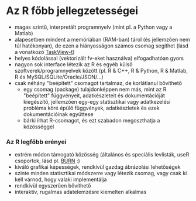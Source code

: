 # Az R főbb jellegzetességei

- magas szintű, interpretált programnyelv (mint pl. a Python vagy a Matlab)
- alapesetben mindent a memóriában (RAM-ban) tárol (és jellemzően nem túl hatékonyan), de ezen a hiányosságon számos csomag segíthet (lásd a vonatkozó [TaskView-t](http://cran.r-project.org/web/views/HighPerformanceComputing.html))
- helyes kódolással (vektorizált fv-eket használva) elfogadhatóan gyors
- nagyon sok interface létezik az R és egyéb külső szoftverek/programnyelvek
között (pl. R & C++, R & Python, R & Matlab, R és MySQL/SQLite/Oracle/JSON/...)
- csak néhány "beépített" csomagot tartalmaz, de korlátlanul bővíthető
    - egy csomag (package) tulajdonképpen nem más, mint az R "beépített" függvényeit,
    adatkészleteit és dokumentációját kiegészítő, jellemzően egy-egy statisztikai 
    vagy adatkezelési probléma köré épülő függvények, adatkészletek és ezek 
    dokumentációinak együttese
    - bárki írhat R-csomagot, és ezt szabadon megoszthatja a közösséggel

### Az R legfőbb erényei
- extrém módon támogató közösség (általános és speciális levlisták, useR csoportok, lásd pl. [BURN](http://www.meetup.com/Budapest-Users-of-R-Network/) :)
- kiváló grafikai képességek, rendkívül gazdag ábrázolási lehetőségek
- szinte minden statisztikai módszerre vagy létezik csomag, vagy csak ki kell várnod, hogy valaki implementálja
- rendkívül egyszerűen bővíthető
- interaktív, rugalmas adatelemzésre kiemelten alkalmas
